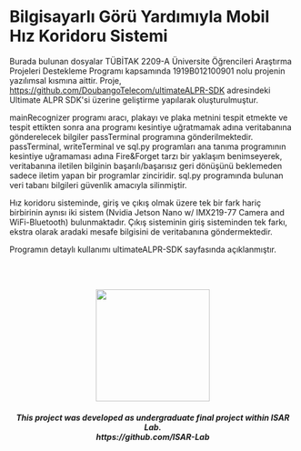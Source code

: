 # Bilgisayarlı Görü Yardımıyla Mobil Hız Koridoru Sistemi

  Burada bulunan dosyalar TÜBİTAK 2209-A Üniversite Öğrencileri Araştırma Projeleri Destekleme Programı kapsamında 1919B012100901 nolu projenin yazılımsal kısmına aittir. Proje, https://github.com/DoubangoTelecom/ultimateALPR-SDK adresindeki Ultimate ALPR SDK'si üzerine geliştirme yapılarak oluşturulmuştur.
  
  mainRecognizer programı aracı, plakayı ve plaka metnini tespit etmekte ve tespit ettikten sonra ana programı kesintiye uğratmamak adına veritabanına gönderelecek bilgiler passTerminal programına gönderilmektedir. 
  passTerminal, writeTerminal ve sql.py programları ana tanıma programının kesintiye uğramaması adına Fire&Forget tarzı bir yaklaşım benimseyerek, veritabanına iletilen bilginin başarılı/başarısız geri dönüşünü beklemeden sadece iletim yapan bir programlar zinciridir.
  sql.py programında bulunan veri tabanı bilgileri güvenlik amacıyla silinmiştir.
  
  Hız koridoru sisteminde, giriş ve çıkış olmak üzere tek bir fark hariç birbirinin aynısı iki sistem (Nvidia Jetson Nano w/ IMX219-77 Camera and WiFi-Bluetooth) bulunmaktadır. Çıkış sisteminin giriş sisteminden tek farkı, ekstra olarak aradaki mesafe bilgisini de veritabanına göndermektedir. 
  
  Programın detaylı kullanımı ultimateALPR-SDK sayfasında açıklanmıştır.

<br /><br />
<p align="center">
  <img width="200" height="197" src="https://user-images.githubusercontent.com/43849766/201532780-50a50f80-efed-4ec7-afdd-bf35439dab78.jpeg">
  <h4 align="center">
    <i>
      This project was developed as undergraduate final project within ISAR Lab.<br />
      https://github.com/ISAR-Lab
    </i> 
  </h4>
</p>
